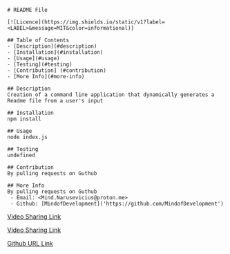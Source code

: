     # README File

    [![Licence](https://img.shields.io/static/v1?label=<LABEL>&message=MIT&color=informational)]

    ## Table of Contents
    - [Description](#description)
    - [Installation](#installation)
    - [Usage](#usage)
    - [Testing](#testing)
    - [Contribution] (#contribution)
    - [More Info](#more-info)

    ## Description
    Creation of a command line application that dynamically generates a Readme file from a user's input

    ## Installation
    npm install

    ## Usage
    node index.js

    ## Testing
    undefined

    ## Contribution
    By pulling requests on Guthub

    ## More Info
    By pulling requests on Guthub
     - Email: <Mind.Narusevicius@proton.me>
     - Github: [MindofDevelopment]('https://github.com/MindofDevelopment')
     
 
 [Video Sharing Link](https://watch.screencastify.com/v/9oYOmOqvtOBu1MHxj1Ca)
     

[Video Sharing Link]("https://watch.screencastify.com/v/9oYOmOqvtOBu1MHxj1Ca")

[Github URL Link]("https://github.com/MindOfDevelopment/Readme-Generator")
